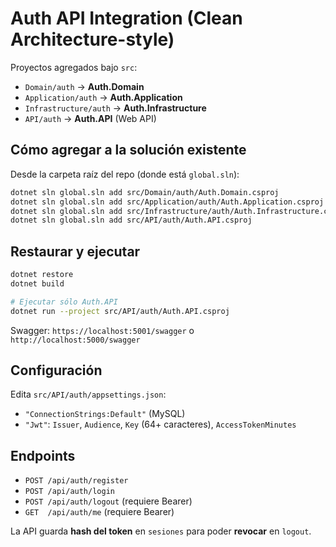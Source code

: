 # Auth API Integration (Clean Architecture-style)

Proyectos agregados bajo `src`:
- `Domain/auth` → **Auth.Domain**
- `Application/auth` → **Auth.Application**
- `Infrastructure/auth` → **Auth.Infrastructure**
- `API/auth` → **Auth.API** (Web API)

## Cómo agregar a la solución existente

Desde la carpeta raíz del repo (donde está `global.sln`):

```bash
dotnet sln global.sln add src/Domain/auth/Auth.Domain.csproj
dotnet sln global.sln add src/Application/auth/Auth.Application.csproj
dotnet sln global.sln add src/Infrastructure/auth/Auth.Infrastructure.csproj
dotnet sln global.sln add src/API/auth/Auth.API.csproj
```

## Restaurar y ejecutar

```bash
dotnet restore
dotnet build

# Ejecutar sólo Auth.API
dotnet run --project src/API/auth/Auth.API.csproj
```

Swagger: `https://localhost:5001/swagger` o `http://localhost:5000/swagger`

## Configuración

Edita `src/API/auth/appsettings.json`:
- `"ConnectionStrings:Default"` (MySQL)
- `"Jwt"`: `Issuer`, `Audience`, `Key` (64+ caracteres), `AccessTokenMinutes`

## Endpoints

- `POST /api/auth/register`
- `POST /api/auth/login`
- `POST /api/auth/logout` (requiere Bearer)
- `GET  /api/auth/me`     (requiere Bearer)

La API guarda **hash del token** en `sesiones` para poder **revocar** en `logout`.
